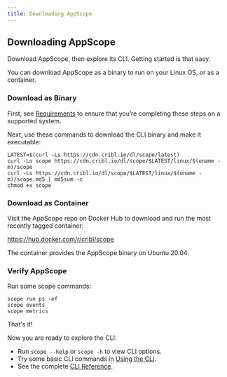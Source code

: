 ```yaml
---
title: Downloading AppScope
---
```


## Downloading AppScope

Download AppScope, then explore its CLI. Getting started is that easy.

You can download AppScope as a binary to run on your Linux OS, or as a container.

### Download as Binary

First, see [Requirements](/docs/requirements) to ensure that you’re completing these steps on a supported system. 

Next, use these commands to download the CLI binary and make it executable:

```
LATEST=$(curl -Ls https://cdn.cribl.io/dl/scope/latest)
curl -Lo scope https://cdn.cribl.io/dl/scope/$LATEST/linux/$(uname -m)/scope
curl -Ls https://cdn.cribl.io/dl/scope/$LATEST/linux/$(uname -m)/scope.md5 | md5sum -c 
chmod +x scope
```

### Download as Container

Visit the AppScope repo on Docker Hub to download and run the most recently tagged container:

https://hub.docker.com/r/cribl/scope

The container provides the AppScope binary on Ubuntu 20.04.


### Verify AppScope

Run some scope commands:

```
scope run ps -ef
scope events
scope metrics
```

That's it!

Now you are ready to explore the CLI:

- Run `scope --help` or `scope -h` to view CLI options.
- Try some basic CLI commands in [Using the CLI](/docs/cli-using).
- See the complete [CLI Reference](/docs/cli-reference).
